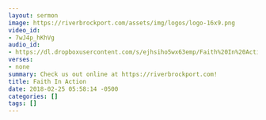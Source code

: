```yaml
---
layout: sermon
image: https://riverbrockport.com/assets/img/logos/logo-16x9.png
video_id:
- 7wJ4p_hKhVg
audio_id:
- https://dl.dropboxusercontent.com/s/ejhsiho5wx63emp/Faith%20In%20Action.mp3?dl=0
verses:
- none
summary: Check us out online at https://riverbrockport.com!
title: Faith In Action
date: 2018-02-25 05:58:14 -0500
categories: []
tags: []
---
```

